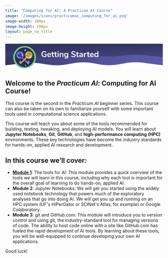 ```yaml
---
title: "Computing for AI: A Practicum AI Course"
image: '/images/icons/practicumai_computing_for_ai.png'
image-width: 100px
image-height: 100px
layout: page_no_title
---
```


![Computing for AI Getting started banner](/images/computing_for_ai_start_here.png)

## Welcome to the *Practicum AI*: Computing for AI Course! 

This course is the second in the *Practicum AI* beginner series. This course can also be taken on its own to familiarize yourself with some important tools used in computational science applications.  

This course will teach you about some of the tools recommended for building, testing, tweaking, and deploying AI models. You will learn about **Jupyter Notebooks**, **Git**, **GitHub**, and **high-performance computing (HPC)** environments. These key technologies have become the industry standards for hands-on, applied AI research and development. 

## In this course we’ll cover:

* [**Module 1**](/computing_for_ai/01_the_tools_for_ai/): The tools for AI: This module provides a quick overview of the tools we will learn in this course, including why each tool is important for the overall goal of learning to do hands-on, applied AI.
* **Module 2**: Jupyter Notebooks: We will get you started using the widely used notebook technology that powers much of the exploratory analyses that go into doing AI. We will get you up and running on an HPC system (UF's HiPerGator or SCINet's Atlas, for example) or Google Colaboratory.  
* **Module 3**: git and GitHub.com: This module will introduce you to version control and using git, the industry-standard tool for managing versions of code. The ability to host code online with a site like GitHub.com has fueled the rapid development of AI tools. By learning about these tools, you will be well-equipped to continue developing your own AI applications.

Good luck!